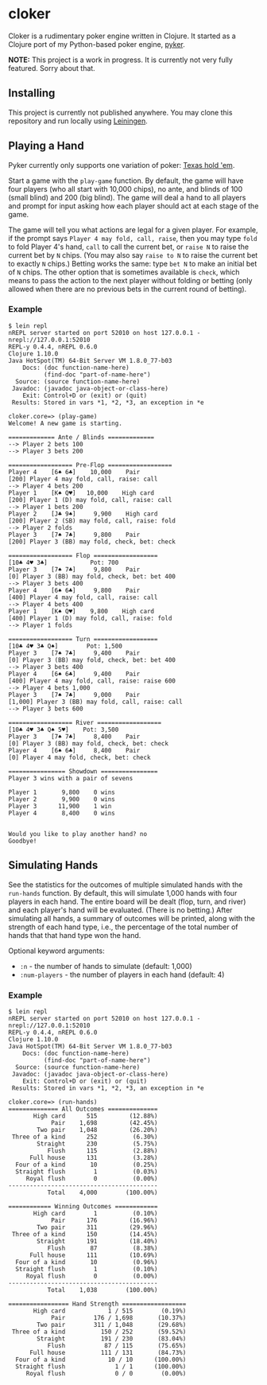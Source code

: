 # cloker

Cloker is a rudimentary poker engine written in Clojure. It started as a Clojure port
of my Python-based poker engine, [pyker](https://github.com/will2dye4/pyker).

**NOTE:** This project is a work in progress. It is currently not very fully featured. Sorry about that.

## Installing

This project is currently not published anywhere. You may clone this repository and run
locally using [Leiningen](https://leiningen.org).

## Playing a Hand

Pyker currently only supports one variation of poker: [Texas hold 'em](https://en.wikipedia.org/wiki/Texas_hold_%27em).

Start a game with the `play-game` function. By default, the game will have four players
(who all start with 10,000 chips), no ante, and blinds of 100 (small blind) and 200 (big blind).
The game will deal a hand to all players and prompt for input asking how each player should act
at each stage of the game.

The game will tell you what actions are legal for a given player. For example, if the prompt says
`Player 4 may fold, call, raise`, then you may type `fold` to fold Player 4's hand, `call` to call
the current bet, or `raise N` to raise the current bet by `N` chips. (You may also say `raise to N`
to raise the current bet to exactly `N` chips.) Betting works the same: type `bet N` to make an 
initial bet of `N` chips. The other option that is sometimes available is `check`, which means
to pass the action to the next player without folding or betting (only allowed when there are no previous
bets in the current round of betting).

### Example

```
$ lein repl
nREPL server started on port 52010 on host 127.0.0.1 - nrepl://127.0.0.1:52010
REPL-y 0.4.4, nREPL 0.6.0
Clojure 1.10.0
Java HotSpot(TM) 64-Bit Server VM 1.8.0_77-b03
    Docs: (doc function-name-here)
          (find-doc "part-of-name-here")
  Source: (source function-name-here)
 Javadoc: (javadoc java-object-or-class-here)
    Exit: Control+D or (exit) or (quit)
 Results: Stored in vars *1, *2, *3, an exception in *e

cloker.core=> (play-game)
Welcome! A new game is starting.

============= Ante / Blinds =============
--> Player 2 bets 100
--> Player 3 bets 200

================== Pre-Flop ==================
Player 4  	[6♠︎ 6♣]  	10,000	  Pair
[200] Player 4 may fold, call, raise: call
--> Player 4 bets 200
Player 1  	[K♠︎ Q♥︎] 	10,000	  High card
[200] Player 1 (D) may fold, call, raise: call
--> Player 1 bets 200
Player 2  	[J♣ 9♠︎]  	 9,900	  High card
[200] Player 2 (SB) may fold, call, raise: fold
--> Player 2 folds
Player 3  	[7♠︎ 7♣]  	 9,800	  Pair
[200] Player 3 (BB) may fold, check, bet: check

================== Flop ==================
[10♣ 4♥︎ 3♣]        	Pot: 700
Player 3  	[7♠︎ 7♣]  	 9,800	  Pair
[0] Player 3 (BB) may fold, check, bet: bet 400
--> Player 3 bets 400
Player 4  	[6♠︎ 6♣]  	 9,800	  Pair
[400] Player 4 may fold, call, raise: call
--> Player 4 bets 400
Player 1  	[K♠︎ Q♥︎] 	 9,800	  High card
[400] Player 1 (D) may fold, call, raise: fold
--> Player 1 folds

================== Turn ==================
[10♣ 4♥︎ 3♣ Q♠︎]    	Pot: 1,500
Player 3  	[7♠︎ 7♣]  	 9,400	  Pair
[0] Player 3 (BB) may fold, check, bet: bet 400
--> Player 3 bets 400
Player 4  	[6♠︎ 6♣]  	 9,400	  Pair
[400] Player 4 may fold, call, raise: raise 600
--> Player 4 bets 1,000
Player 3  	[7♠︎ 7♣]  	 9,000	  Pair
[1,000] Player 3 (BB) may fold, call, raise: call
--> Player 3 bets 600

================== River ==================
[10♣ 4♥︎ 3♣ Q♠︎ 5♥︎]	Pot: 3,500
Player 3  	[7♠︎ 7♣]  	 8,400	  Pair
[0] Player 3 (BB) may fold, check, bet: check
Player 4  	[6♠︎ 6♣]  	 8,400	  Pair
[0] Player 4 may fold, check, bet: check

================ Showdown ================
Player 3 wins with a pair of sevens

Player 1	   9,800	0 wins
Player 2	   9,900	0 wins
Player 3	  11,900	1 win
Player 4	   8,400	0 wins


Would you like to play another hand? no
Goodbye!
```

## Simulating Hands

See the statistics for the outcomes of multiple simulated hands with the `run-hands` function.
By default, this will simulate 1,000 hands with four players in each hand. The entire board
will be dealt (flop, turn, and river) and each player's hand will be evaluated. (There is no betting.)
After simulating all hands, a summary of outcomes will be printed, along with the strength
of each hand type, i.e., the percentage of the total number of hands that that hand type won the hand.

Optional keyword arguments:
* `:n` - the number of hands to simulate (default: 1,000)
* `:num-players` - the number of players in each hand (default: 4)

### Example

```
$ lein repl
nREPL server started on port 52010 on host 127.0.0.1 - nrepl://127.0.0.1:52010
REPL-y 0.4.4, nREPL 0.6.0
Clojure 1.10.0
Java HotSpot(TM) 64-Bit Server VM 1.8.0_77-b03
    Docs: (doc function-name-here)
          (find-doc "part-of-name-here")
  Source: (source function-name-here)
 Javadoc: (javadoc java-object-or-class-here)
    Exit: Control+D or (exit) or (quit)
 Results: Stored in vars *1, *2, *3, an exception in *e

cloker.core=> (run-hands)
============== All Outcomes ==============
       High card      515         (12.88%)
            Pair    1,698         (42.45%)
        Two pair    1,048         (26.20%)
 Three of a kind      252          (6.30%)
        Straight      230          (5.75%)
           Flush      115          (2.88%)
      Full house      131          (3.28%)
  Four of a kind       10          (0.25%)
  Straight flush        1          (0.03%)
     Royal flush        0          (0.00%)
------------------------------------------
           Total    4,000        (100.00%)

============ Winning Outcomes ============
       High card        1          (0.10%)
            Pair      176         (16.96%)
        Two pair      311         (29.96%)
 Three of a kind      150         (14.45%)
        Straight      191         (18.40%)
           Flush       87          (8.38%)
      Full house      111         (10.69%)
  Four of a kind       10          (0.96%)
  Straight flush        1          (0.10%)
     Royal flush        0          (0.00%)
------------------------------------------
           Total    1,038        (100.00%)

================= Hand Strength ==================
       High card            1 / 515        (0.19%)
            Pair        176 / 1,698       (10.37%)
        Two pair        311 / 1,048       (29.68%)
 Three of a kind          150 / 252       (59.52%)
        Straight          191 / 230       (83.04%)
           Flush           87 / 115       (75.65%)
      Full house          111 / 131       (84.73%)
  Four of a kind            10 / 10      (100.00%)
  Straight flush              1 / 1      (100.00%)
     Royal flush              0 / 0        (0.00%)
```
